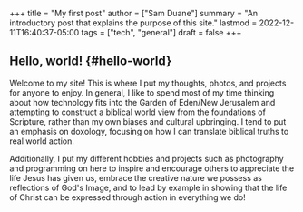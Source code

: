 +++
title = "My first post"
author = ["Sam Duane"]
summary = "An introductory post that explains the purpose of this site."
lastmod = 2022-12-11T16:40:37-05:00
tags = ["tech", "general"]
draft = false
+++

## Hello, world! {#hello-world}

Welcome to my site! This is where I put my thoughts, photos, and projects for anyone to enjoy. In general, I like to spend most of my time thinking about how technology fits into the Garden of Eden/New Jerusalem and attempting to construct a biblical world view from the foundations of Scripture, rather than my own biases and cultural upbringing. I tend to put an emphasis on doxology, focusing on how I can translate biblical truths to real world action.

Additionally, I put my different hobbies and projects such as photography and programming on here to inspire and encourage others to appreciate the life Jesus has given us, embrace the creative nature we possess as reflections of God's Image, and to lead by example in showing that the life of Christ can be expressed through action in everything we do!
